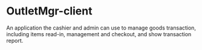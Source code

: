 OutletMgr-client
================
An application the cashier and admin can use to manage goods transaction, including items read-in, management and checkout, and show transaction report.
